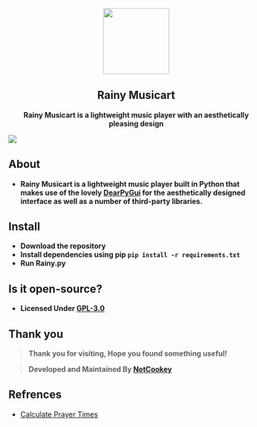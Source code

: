 <p align="center"><img src="https://cdn.discordapp.com/attachments/984056158149017623/987276964660391996/Untitled-1.png" width="130px"></p>
<h2 align="center">Rainy Musicart</h2>
<p align="center"><b>Rainy Musicart is a lightweight music player with an aesthetically pleasing design</b></p>
<kbd><img src="Layer_0.png"></kbd>

## About

- **Rainy Musicart is a lightweight music player built in Python that makes use of the lovely [DearPyGui](https://github.com/hoffstadt/DearPyGui/) for the aesthetically designed interface as well as a number of third-party libraries.**

## Install

- **Download the repository**
- **Install dependencies using pip `pip install -r requirements.txt`**
- **Run Rainy.py**

## Is it open-source?

- **Licensed Under [GPL-3.0](https://github.com/NotCookey/Rainy/blob/main/LICENSE)**

## Thank you

> **Thank you for visiting, Hope you found something useful!**

> **Developed and Maintained By [NotCookey](https://github.com/NotCookey)**

## Refrences

- [Calculate Prayer Times](http://praytimes.org/calculation#:~:text=Dhuhr%20can%20be%20calculated%20easily,as%20explained%20in%20this%20note.)
